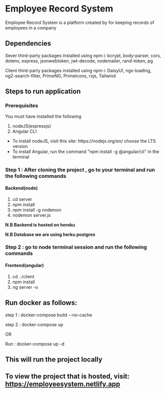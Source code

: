 # Employee Record System
Employee Record System is a platform  created by for keeping records of employees in a company 

## Dependencies

Sever third-party packages installed using npm i: bcrypt, body-parser, cors, dotenv, express, jsonwebtoken, jwt-decode, nodemailer, rand-token, pg

Client third-party packages installed using npm i:  DaisyUI, ngx-loading, ng2-search-filter, PrimeNG, PrimeIcons, rxjs, Tailwind
    
## Steps to run application 

### Prerequisites
You must have installed the following
<ol>
  <li>nodeJS(expressjs)</li>
  <li>Angular CLI</li>
</ol>
<ul>
  <li>To install nodeJS, visit this site: https://nodejs.org/en/ choose the LTS version</li>
  <li>To install Angular, run the command "npm install -g @angular/cli" in the terminal</li>
</ul>

### Step 1 : After cloning the project , go to your terminal and run the following commands  

#### Backend(node)
<ol>
  <li>cd server</li>
  <li>npm install</li>
  <li>npm install -g nodemon</li>
  <li>nodemon server.js</li>
</ol>

<strong>N.B Backend is hosted on heroku</strong>

<strong>N.B Database we are using herku postgres</strong>

### Step 2 : go to node terminal session and run the following commands

#### Frontend(angular)
<ol>
  <li>cd ../client</li>
  <li>npm install</li>
  <li>ng server -o</li>
</ol>


## Run docker as follows:

step 1 : docker-compose build --no-cache

step 2 : docker-compose up

OR

Run : docker-compose up -d

## This will run the project locally
## To view the project that is hosted, visit: https://employeesystem.netlify.app
